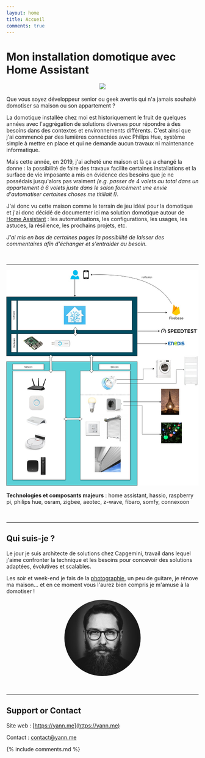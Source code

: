 ```yaml
---
layout: home
title: Accueil
comments: true
---
```


# Mon installation domotique avec Home Assistant

<p align="center"><img src="/assets/domotique-yann-logo.png" /></p>

Que vous soyez développeur senior ou geek avertis qui n'a jamais souhaité domotiser sa maison ou son appartement ? 

La domotique installée chez moi est historiquement le fruit de quelques années avec l'aggrégation de solutions diverses pour répondre à des besoins dans des contextes et environnements différents. C'est ainsi que j'ai commencé par des lumières connectées avec Philips Hue, système simple à mettre en place et qui ne demande aucun travaux ni maintenance informatique.

Mais cette année, en 2019, j'ai acheté une maison et là ça a changé la donne : la possibilité de faire des travaux facilite certaines installations et la surface de vie imposante a mis en évidence des besoins que je ne possédais jusqu'alors pas vraiment *(e.g. passer de 4 volets au total dans un appartement à 6 volets juste dans le salon forcément une envie d'automatiser certaines choses me titillait !)*.

J'ai donc vu cette maison comme le terrain de jeu idéal pour la domotique et j'ai donc décidé de documenter ici ma solution domotique autour de [Home Assistant](https://www.home-assistant.io) : les automatisations, les configurations, les usages, les astuces, la résilience, les prochains projets, etc.

*J'ai mis en bas de certaines pages la possibilité de laisser des commentaires afin d'échanger et s'entraider au besoin.*

<br/>
<hr>

<a href="/architecture"><img src="assets/domotique_architecture_logique.jpg" /></a>

**Technologies et composants majeurs** : home assistant, hassio, raspberry pi, philips hue, osram, zigbee, aeotec, z-wave, fibaro, somfy, connexoon

<br/>
<hr>

## Qui suis-je ?

Le jour je suis architecte de solutions chez Capgemini, travail dans lequel j'aime confronter la technique et les besoins pour concevoir des solutions adaptées, évolutives et scalables.

Les soir  et week-end je fais de la [photographie](https://instagram.com/yann.me), un peu de guitare, je rénove ma maison... et en ce moment vous l'aurez bien compris je m'amuse à la domotiser !

<p align="center"><img src="assets/profil.jpg" width="200" style="border-radius: 50%;" /></p>

<br/>
<hr>

## Support or Contact

Site web : [https://yann.me](https://yann.me)

Contact : contact@yann.me


{% include comments.md %}

